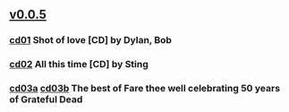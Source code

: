 ## [v0.0.5](https://github.com/shanuan/blcd11/edit/master/README.md)
### [cd01](cd01) Shot of love [CD] by Dylan, Bob
### [cd02](cd02) All this time [CD] by Sting
### [cd03a](cd03a) [cd03b](cd03b) The best of Fare thee well celebrating 50 years of Grateful Dead

